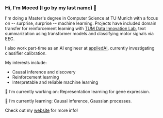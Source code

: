 ### Hi, I'm Moeed (I go by my last name) 👋

I'm doing a Master's degree in Computer Science at TU Munich with a focus on -- surprise, surprise -- machine learning.
Projects have included domain transfer for reinforcement learning with [TUM Data Innovation Lab](https://www.di-lab.tum.de/tum-di-lab/), text summarization using transformer models and classifying motor signals via EEG.

I also work part-time as an AI engineer at [appliedAI](https://www.appliedai.de/), currently investigating classifier calibration.

My interests include:
- Causal inference and discovery
- Reinforcement learning
- Interpretable and reliable machine learning

🔭 I’m currently working on: Representation learning for gene expression.

🌱 I’m currently learning: Causal inference, Gaussian processes.

Check out my [website](https://www.notion.so/Abdul-Moeed-c0884d6177e7458aa3598a8a7d2aac52) for more info!
<!--
**Abdul-Moeed/Abdul-Moeed** is a ✨ _special_ ✨ repository because its `README.md` (this file) appears on your GitHub profile.

Here are some ideas to get you started:

- 🔭 I’m currently working on ...
- 🌱 I’m currently learning ...
- 👯 I’m looking to collaborate on ...
- 🤔 I’m looking for help with ...
- 💬 Ask me about ...
- 📫 How to reach me: ...
- 😄 Pronouns: ...
- ⚡ Fun fact: ...
-->
